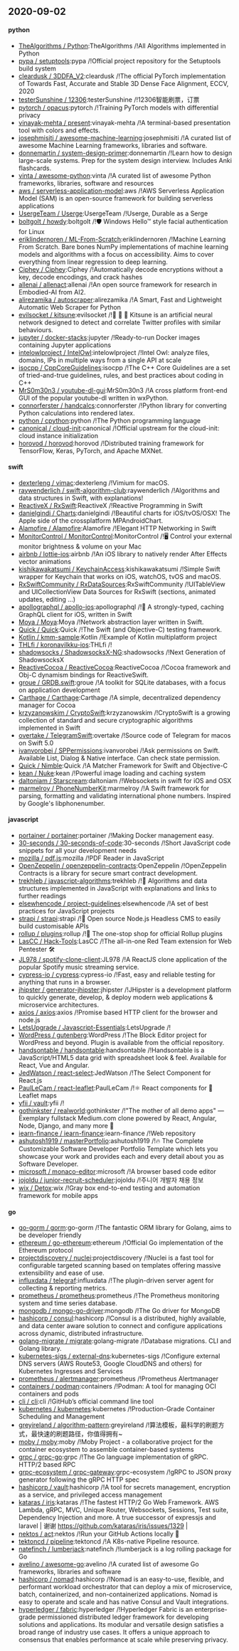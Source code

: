 ## 2020-09-02

#### python
* [TheAlgorithms / Python](https://github.com/TheAlgorithms/Python):TheAlgorithms /!All Algorithms implemented in Python
* [pypa / setuptools](https://github.com/pypa/setuptools):pypa /!Official project repository for the Setuptools build system
* [cleardusk / 3DDFA_V2](https://github.com/cleardusk/3DDFA_V2):cleardusk /!The official PyTorch implementation of Towards Fast, Accurate and Stable 3D Dense Face Alignment, ECCV, 2020
* [testerSunshine / 12306](https://github.com/testerSunshine/12306):testerSunshine /!12306智能刷票，订票
* [pytorch / opacus](https://github.com/pytorch/opacus):pytorch /!Training PyTorch models with differential privacy
* [vinayak-mehta / present](https://github.com/vinayak-mehta/present):vinayak-mehta /!A terminal-based presentation tool with colors and effects.
* [josephmisiti / awesome-machine-learning](https://github.com/josephmisiti/awesome-machine-learning):josephmisiti /!A curated list of awesome Machine Learning frameworks, libraries and software.
* [donnemartin / system-design-primer](https://github.com/donnemartin/system-design-primer):donnemartin /!Learn how to design large-scale systems. Prep for the system design interview. Includes Anki flashcards.
* [vinta / awesome-python](https://github.com/vinta/awesome-python):vinta /!A curated list of awesome Python frameworks, libraries, software and resources
* [aws / serverless-application-model](https://github.com/aws/serverless-application-model):aws /!AWS Serverless Application Model (SAM) is an open-source framework for building serverless applications
* [UsergeTeam / Userge](https://github.com/UsergeTeam/Userge):UsergeTeam /!Userge, Durable as a Serge
* [boltgolt / howdy](https://github.com/boltgolt/howdy):boltgolt /!🛡️
Windows Hello™ style facial authentication for Linux
* [eriklindernoren / ML-From-Scratch](https://github.com/eriklindernoren/ML-From-Scratch):eriklindernoren /!Machine Learning From Scratch. Bare bones NumPy implementations of machine learning models and algorithms with a focus on accessibility. Aims to cover everything from linear regression to deep learning.
* [Ciphey / Ciphey](https://github.com/Ciphey/Ciphey):Ciphey /!Automatically decode encryptions without a key, decode encodings, and crack hashes
* [allenai / allenact](https://github.com/allenai/allenact):allenai /!An open source framework for research in Embodied-AI from AI2.
* [alirezamika / autoscraper](https://github.com/alirezamika/autoscraper):alirezamika /!A Smart, Fast and Lightweight Automatic Web Scraper for Python
* [evilsocket / kitsune](https://github.com/evilsocket/kitsune):evilsocket /!🧠
🔎
🤖
Kitsune is an artificial neural network designed to detect and correlate Twitter profiles with similar behaviours.
* [jupyter / docker-stacks](https://github.com/jupyter/docker-stacks):jupyter /!Ready-to-run Docker images containing Jupyter applications
* [intelowlproject / IntelOwl](https://github.com/intelowlproject/IntelOwl):intelowlproject /!Intel Owl: analyze files, domains, IPs in multiple ways from a single API at scale
* [isocpp / CppCoreGuidelines](https://github.com/isocpp/CppCoreGuidelines):isocpp /!The C++ Core Guidelines are a set of tried-and-true guidelines, rules, and best practices about coding in C++
* [MrS0m30n3 / youtube-dl-gui](https://github.com/MrS0m30n3/youtube-dl-gui):MrS0m30n3 /!A cross platform front-end GUI of the popular youtube-dl written in wxPython.
* [connorferster / handcalcs](https://github.com/connorferster/handcalcs):connorferster /!Python library for converting Python calculations into rendered latex.
* [python / cpython](https://github.com/python/cpython):python /!The Python programming language
* [canonical / cloud-init](https://github.com/canonical/cloud-init):canonical /!Official upstream for the cloud-init: cloud instance initialization
* [horovod / horovod](https://github.com/horovod/horovod):horovod /!Distributed training framework for TensorFlow, Keras, PyTorch, and Apache MXNet.

#### swift
* [dexterleng / vimac](https://github.com/dexterleng/vimac):dexterleng /!Vimium for macOS.
* [raywenderlich / swift-algorithm-club](https://github.com/raywenderlich/swift-algorithm-club):raywenderlich /!Algorithms and data structures in Swift, with explanations!
* [ReactiveX / RxSwift](https://github.com/ReactiveX/RxSwift):ReactiveX /!Reactive Programming in Swift
* [danielgindi / Charts](https://github.com/danielgindi/Charts):danielgindi /!Beautiful charts for iOS/tvOS/OSX! The Apple side of the crossplatform MPAndroidChart.
* [Alamofire / Alamofire](https://github.com/Alamofire/Alamofire):Alamofire /!Elegant HTTP Networking in Swift
* [MonitorControl / MonitorControl](https://github.com/MonitorControl/MonitorControl):MonitorControl /!🖥
Control your external monitor brightness & volume on your Mac
* [airbnb / lottie-ios](https://github.com/airbnb/lottie-ios):airbnb /!An iOS library to natively render After Effects vector animations
* [kishikawakatsumi / KeychainAccess](https://github.com/kishikawakatsumi/KeychainAccess):kishikawakatsumi /!Simple Swift wrapper for Keychain that works on iOS, watchOS, tvOS and macOS.
* [RxSwiftCommunity / RxDataSources](https://github.com/RxSwiftCommunity/RxDataSources):RxSwiftCommunity /!UITableView and UICollectionView Data Sources for RxSwift (sections, animated updates, editing ...)
* [apollographql / apollo-ios](https://github.com/apollographql/apollo-ios):apollographql /!📱
A strongly-typed, caching GraphQL client for iOS, written in Swift
* [Moya / Moya](https://github.com/Moya/Moya):Moya /!Network abstraction layer written in Swift.
* [Quick / Quick](https://github.com/Quick/Quick):Quick /!The Swift (and Objective-C) testing framework.
* [Kotlin / kmm-sample](https://github.com/Kotlin/kmm-sample):Kotlin /!Example of Kotlin multiplatform project
* [THLfi / koronavilkku-ios](https://github.com/THLfi/koronavilkku-ios):THLfi /!
* [shadowsocks / ShadowsocksX-NG](https://github.com/shadowsocks/ShadowsocksX-NG):shadowsocks /!Next Generation of ShadowsocksX
* [ReactiveCocoa / ReactiveCocoa](https://github.com/ReactiveCocoa/ReactiveCocoa):ReactiveCocoa /!Cocoa framework and Obj-C dynamism bindings for ReactiveSwift.
* [groue / GRDB.swift](https://github.com/groue/GRDB.swift):groue /!A toolkit for SQLite databases, with a focus on application development
* [Carthage / Carthage](https://github.com/Carthage/Carthage):Carthage /!A simple, decentralized dependency manager for Cocoa
* [krzyzanowskim / CryptoSwift](https://github.com/krzyzanowskim/CryptoSwift):krzyzanowskim /!CryptoSwift is a growing collection of standard and secure cryptographic algorithms implemented in Swift
* [overtake / TelegramSwift](https://github.com/overtake/TelegramSwift):overtake /!Source code of Telegram for macos on Swift 5.0
* [ivanvorobei / SPPermissions](https://github.com/ivanvorobei/SPPermissions):ivanvorobei /!Ask permissions on Swift. Available List, Dialog & Native interface. Can check state permission.
* [Quick / Nimble](https://github.com/Quick/Nimble):Quick /!A Matcher Framework for Swift and Objective-C
* [kean / Nuke](https://github.com/kean/Nuke):kean /!Powerful image loading and caching system
* [daltoniam / Starscream](https://github.com/daltoniam/Starscream):daltoniam /!Websockets in swift for iOS and OSX
* [marmelroy / PhoneNumberKit](https://github.com/marmelroy/PhoneNumberKit):marmelroy /!A Swift framework for parsing, formatting and validating international phone numbers. Inspired by Google's libphonenumber.

#### javascript
* [portainer / portainer](https://github.com/portainer/portainer):portainer /!Making Docker management easy.
* [30-seconds / 30-seconds-of-code](https://github.com/30-seconds/30-seconds-of-code):30-seconds /!Short JavaScript code snippets for all your development needs
* [mozilla / pdf.js](https://github.com/mozilla/pdf.js):mozilla /!PDF Reader in JavaScript
* [OpenZeppelin / openzeppelin-contracts](https://github.com/OpenZeppelin/openzeppelin-contracts):OpenZeppelin /!OpenZeppelin Contracts is a library for secure smart contract development.
* [trekhleb / javascript-algorithms](https://github.com/trekhleb/javascript-algorithms):trekhleb /!📝
Algorithms and data structures implemented in JavaScript with explanations and links to further readings
* [elsewhencode / project-guidelines](https://github.com/elsewhencode/project-guidelines):elsewhencode /!A set of best practices for JavaScript projects
* [strapi / strapi](https://github.com/strapi/strapi):strapi /!🚀
Open source Node.js Headless CMS to easily build customisable APIs
* [rollup / plugins](https://github.com/rollup/plugins):rollup /!🍣
The one-stop shop for official Rollup plugins
* [LasCC / Hack-Tools](https://github.com/LasCC/Hack-Tools):LasCC /!The all-in-one Red Team extension for Web Pentester
🛠
* [JL978 / spotify-clone-client](https://github.com/JL978/spotify-clone-client):JL978 /!A ReactJS clone application of the popular Spotify music streaming service.
* [cypress-io / cypress](https://github.com/cypress-io/cypress):cypress-io /!Fast, easy and reliable testing for anything that runs in a browser.
* [jhipster / generator-jhipster](https://github.com/jhipster/generator-jhipster):jhipster /!JHipster is a development platform to quickly generate, develop, & deploy modern web applications & microservice architectures.
* [axios / axios](https://github.com/axios/axios):axios /!Promise based HTTP client for the browser and node.js
* [LetsUpgrade / Javascript-Essentials](https://github.com/LetsUpgrade/Javascript-Essentials):LetsUpgrade /!
* [WordPress / gutenberg](https://github.com/WordPress/gutenberg):WordPress /!The Block Editor project for WordPress and beyond. Plugin is available from the official repository.
* [handsontable / handsontable](https://github.com/handsontable/handsontable):handsontable /!Handsontable is a JavaScript/HTML5 data grid with spreadsheet look & feel. Available for React, Vue and Angular.
* [JedWatson / react-select](https://github.com/JedWatson/react-select):JedWatson /!The Select Component for React.js
* [PaulLeCam / react-leaflet](https://github.com/PaulLeCam/react-leaflet):PaulLeCam /!⚛️
React components for
🍃
Leaflet maps
* [yfii / vault](https://github.com/yfii/vault):yfii /!
* [gothinkster / realworld](https://github.com/gothinkster/realworld):gothinkster /!"The mother of all demo apps" — Exemplary fullstack Medium.com clone powered by React, Angular, Node, Django, and many more
🏅
* [iearn-finance / iearn-finance](https://github.com/iearn-finance/iearn-finance):iearn-finance /!Web repository
* [ashutosh1919 / masterPortfolio](https://github.com/ashutosh1919/masterPortfolio):ashutosh1919 /!🔥
The Complete Customizable Software Developer Portfolio Template which lets you showcase your work and provides each and every detail about you as Software Developer.
* [microsoft / monaco-editor](https://github.com/microsoft/monaco-editor):microsoft /!A browser based code editor
* [jojoldu / junior-recruit-scheduler](https://github.com/jojoldu/junior-recruit-scheduler):jojoldu /!주니어 개발자 채용 정보
* [wix / Detox](https://github.com/wix/Detox):wix /!Gray box end-to-end testing and automation framework for mobile apps

#### go
* [go-gorm / gorm](https://github.com/go-gorm/gorm):go-gorm /!The fantastic ORM library for Golang, aims to be developer friendly
* [ethereum / go-ethereum](https://github.com/ethereum/go-ethereum):ethereum /!Official Go implementation of the Ethereum protocol
* [projectdiscovery / nuclei](https://github.com/projectdiscovery/nuclei):projectdiscovery /!Nuclei is a fast tool for configurable targeted scanning based on templates offering massive extensibility and ease of use.
* [influxdata / telegraf](https://github.com/influxdata/telegraf):influxdata /!The plugin-driven server agent for collecting & reporting metrics.
* [prometheus / prometheus](https://github.com/prometheus/prometheus):prometheus /!The Prometheus monitoring system and time series database.
* [mongodb / mongo-go-driver](https://github.com/mongodb/mongo-go-driver):mongodb /!The Go driver for MongoDB
* [hashicorp / consul](https://github.com/hashicorp/consul):hashicorp /!Consul is a distributed, highly available, and data center aware solution to connect and configure applications across dynamic, distributed infrastructure.
* [golang-migrate / migrate](https://github.com/golang-migrate/migrate):golang-migrate /!Database migrations. CLI and Golang library.
* [kubernetes-sigs / external-dns](https://github.com/kubernetes-sigs/external-dns):kubernetes-sigs /!Configure external DNS servers (AWS Route53, Google CloudDNS and others) for Kubernetes Ingresses and Services
* [prometheus / alertmanager](https://github.com/prometheus/alertmanager):prometheus /!Prometheus Alertmanager
* [containers / podman](https://github.com/containers/podman):containers /!Podman: A tool for managing OCI containers and pods
* [cli / cli](https://github.com/cli/cli):cli /!GitHub’s official command line tool
* [kubernetes / kubernetes](https://github.com/kubernetes/kubernetes):kubernetes /!Production-Grade Container Scheduling and Management
* [greyireland / algorithm-pattern](https://github.com/greyireland/algorithm-pattern):greyireland /!算法模板，最科学的刷题方式，最快速的刷题路径，你值得拥有~
* [moby / moby](https://github.com/moby/moby):moby /!Moby Project - a collaborative project for the container ecosystem to assemble container-based systems
* [grpc / grpc-go](https://github.com/grpc/grpc-go):grpc /!The Go language implementation of gRPC. HTTP/2 based RPC
* [grpc-ecosystem / grpc-gateway](https://github.com/grpc-ecosystem/grpc-gateway):grpc-ecosystem /!gRPC to JSON proxy generator following the gRPC HTTP spec
* [hashicorp / vault](https://github.com/hashicorp/vault):hashicorp /!A tool for secrets management, encryption as a service, and privileged access management
* [kataras / iris](https://github.com/kataras/iris):kataras /!The fastest HTTP/2 Go Web Framework. AWS Lambda, gRPC, MVC, Unique Router, Websockets, Sessions, Test suite, Dependency Injection and more. A true successor of expressjs and laravel | 谢谢 https://github.com/kataras/iris/issues/1329 |
* [nektos / act](https://github.com/nektos/act):nektos /!Run your GitHub Actions locally
🚀
* [tektoncd / pipeline](https://github.com/tektoncd/pipeline):tektoncd /!A K8s-native Pipeline resource.
* [natefinch / lumberjack](https://github.com/natefinch/lumberjack):natefinch /!lumberjack is a log rolling package for Go
* [avelino / awesome-go](https://github.com/avelino/awesome-go):avelino /!A curated list of awesome Go frameworks, libraries and software
* [hashicorp / nomad](https://github.com/hashicorp/nomad):hashicorp /!Nomad is an easy-to-use, flexible, and performant workload orchestrator that can deploy a mix of microservice, batch, containerized, and non-containerized applications. Nomad is easy to operate and scale and has native Consul and Vault integrations.
* [hyperledger / fabric](https://github.com/hyperledger/fabric):hyperledger /!Hyperledger Fabric is an enterprise-grade permissioned distributed ledger framework for developing solutions and applications. Its modular and versatile design satisfies a broad range of industry use cases. It offers a unique approach to consensus that enables performance at scale while preserving privacy.
